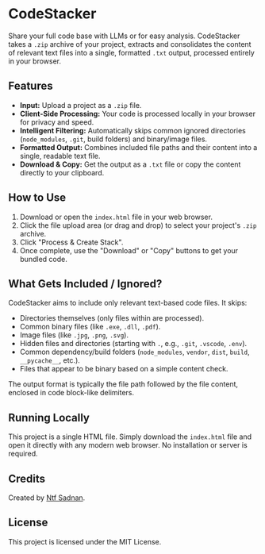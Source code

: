 # CodeStacker

Share your full code base with LLMs or for easy analysis. CodeStacker takes a `.zip` archive of your project, extracts and consolidates the content of relevant text files into a single, formatted `.txt` output, processed entirely in your browser.

## Features

*   **Input:** Upload a project as a `.zip` file.
*   **Client-Side Processing:** Your code is processed locally in your browser for privacy and speed.
*   **Intelligent Filtering:** Automatically skips common ignored directories (`node_modules`, `.git`, build folders) and binary/image files.
*   **Formatted Output:** Combines included file paths and their content into a single, readable text file.
*   **Download & Copy:** Get the output as a `.txt` file or copy the content directly to your clipboard.

## How to Use

1.  Download or open the `index.html` file in your web browser.
2.  Click the file upload area (or drag and drop) to select your project's `.zip` archive.
3.  Click "Process & Create Stack".
4.  Once complete, use the "Download" or "Copy" buttons to get your bundled code.

## What Gets Included / Ignored?

CodeStacker aims to include only relevant text-based code files. It skips:

*   Directories themselves (only files within are processed).
*   Common binary files (like `.exe`, `.dll`, `.pdf`).
*   Image files (like `.jpg`, `.png`, `.svg`).
*   Hidden files and directories (starting with `.`, e.g., `.git`, `.vscode`, `.env`).
*   Common dependency/build folders (`node_modules`, `vendor`, `dist`, `build`, `__pycache__`, etc.).
*   Files that appear to be binary based on a simple content check.

The output format is typically the file path followed by the file content, enclosed in code block-like delimiters.

## Running Locally

This project is a single HTML file. Simply download the `index.html` file and open it directly with any modern web browser. No installation or server is required.

## Credits

Created by [Ntf Sadnan](https://github.com/ntf-sadnan).

## License

This project is licensed under the MIT License.

